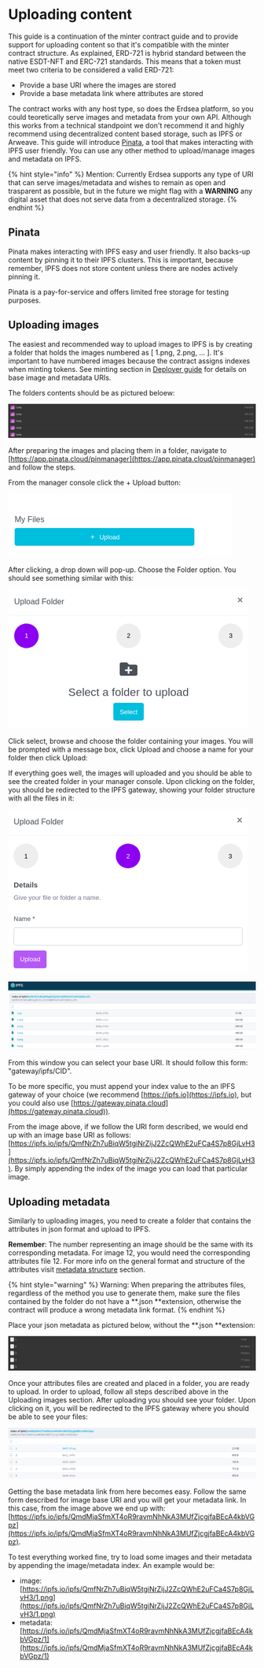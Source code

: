 # Uploading content

This guide is a continuation of the minter contract guide and to provide support for uploading content so that it's compatible with the minter contract structure. As explained, ERD-721 is hybrid standard between the native ESDT-NFT and ERC-721 standards. This means that a token  must meet two criteria to be considered a valid ERD-721:

* Provide a base URI where the images are stored
* Provide a base metadata link where attributes are stored

The contract works with any host type, so does the Erdsea platform, so you could teoretically serve images and metadata from your own API. Although this works from a technical standpoint we don't recommend it and highly recommend using decentralized content based storage, such as IPFS or Arweave. This guide will introduce [Pinata](https://www.pinata.cloud), a tool that makes interacting with IPFS user friendly. You can use any other method to upload/manage images and metadata on IPFS.

{% hint style="info" %}
Mention: Currently Erdsea supports any type of URI that can serve images/metadata and wishes to remain as open and trasparent as possible, but in the future we might flag with a **WARNING** any digital asset that does not serve data from a decentralized storage.&#x20;
{% endhint %}

## Pinata

Pinata makes interacting with IPFS easy and user friendly. It also backs-up content by pinning it to their IPFS clusters. This is important, because remember, IPFS does not store content unless there are nodes actively pinning it.&#x20;

Pinata is a pay-for-service and offers limited free storage for testing purposes.

## Uploading images



The easiest and recommended way to upload images to IPFS is by creating a folder that holds the images numbered as \[ 1.png, 2.png, ... ]. It's important to have numbered images because the contract assigns indexes when minting tokens. See minting section in [Deployer guide](deployer-contract.md#2.-deploy-contract) for details on base image and metadata URIs.&#x20;

The folders contents should be as pictured beloew:

![](<../.gitbook/assets/image (6).png>)

After preparing the images and placing them in a folder, navigate to [https://app.pinata.cloud/pinmanager](https://app.pinata.cloud/pinmanager) and follow the steps.

From the manager console click the + Upload button:&#x20;

![](<../.gitbook/assets/image (4).png>)

After clicking, a drop down will pop-up. Choose the Folder option. You should see something similar with this:

![](<../.gitbook/assets/image (1).png>)

Click select, browse and choose the folder containing your images. You will be prompted with a message box, click Upload and choose a name for your folder then click Upload:

If everything goes well, the images will uploaded and you should be able to see the created folder in your manager console. Upon clicking on the folder, you should be redirected to the IPFS gateway, showing your folder structure with all the files in it:

![](<../.gitbook/assets/image (6) (1).png>)

![](../.gitbook/assets/image.png)

From this window you can select your base URI. It should follow this form: "gateway/ipfs/CID".

To be more specific, you must append your index value to the an IPFS gateway of your choice (we recommend [https://ipfs.io](https://ipfs.io), but you could also use [https://gateway.pinata.cloud](https://gateway.pinata.cloud)).

From the image above, if we follow the URI form described, we would end up with an image base URI as follows: [https://ipfs.io/ipfs/QmfNrZh7uBiqW5tgiNrZijJ2ZcQWhE2uFCa4S7p8GjLvH3](https://ipfs.io/ipfs/QmfNrZh7uBiqW5tgiNrZijJ2ZcQWhE2uFCa4S7p8GjLvH3). By simply appending the index of the image you can load that particular image.

## Uploading metadata

Similarly to uploading images, you need to create a folder that contains the attributes in json format and upload to IPFS.&#x20;

**Remember**: The number representing an image should be the same with its corresponding metadata. For image 12, you would need the corresponding attributes file 12. For more info on the general format and structure of the attributes visit [metadata structure](erd-721-standard.md#erc-721-structure) section.

{% hint style="warning" %}
Warning: When preparing the attributes files, regardless of the method you use to generate them, make sure the files contained by the folder do not have a **.json **extension, otherwise the contract will produce a wrong metadata link format.
{% endhint %}

Place your json metadata as pictured below, without the **.json **extension:

![](<../.gitbook/assets/image (8).png>)

Once your attributes files are created and placed in a folder, you are ready to upload. In order to upload, follow all steps described above in the Uploading images section. After uploading you should see your folder. Upon clicking on it, you will be redirected to the IPFS gateway where you should be able to see your files:

![](<../.gitbook/assets/image (9).png>)

Getting the base metadata link from here becomes easy. Follow the same form described for image base URI and you will get your metadata link. In this case, from the image above we end up with: [https://ipfs.io/ipfs/QmdMjaSfmXT4oR9ravmNhNkA3MUfZjcgjfaBEcA4kbVGpz](https://ipfs.io/ipfs/QmdMjaSfmXT4oR9ravmNhNkA3MUfZjcgjfaBEcA4kbVGpz).

To test everything worked fine, try to load some images and their metadata by appending the image/metadata index. An example would be:

* image: [https://ipfs.io/ipfs/QmfNrZh7uBiqW5tgiNrZijJ2ZcQWhE2uFCa4S7p8GjLvH3/1.png](https://ipfs.io/ipfs/QmfNrZh7uBiqW5tgiNrZijJ2ZcQWhE2uFCa4S7p8GjLvH3/1.png)
* metadata: [https://ipfs.io/ipfs/QmdMjaSfmXT4oR9ravmNhNkA3MUfZjcgjfaBEcA4kbVGpz/1](https://ipfs.io/ipfs/QmdMjaSfmXT4oR9ravmNhNkA3MUfZjcgjfaBEcA4kbVGpz/1)
